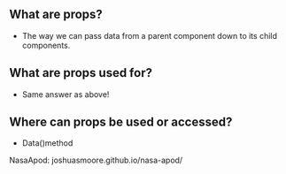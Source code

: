 ## What are props?
* The way we can pass data from a parent component down to its child components.
## What are props used for?
* Same answer as above!
## Where can props be used or accessed?
* Data()method

NasaApod: joshuasmoore.github.io/nasa-apod/